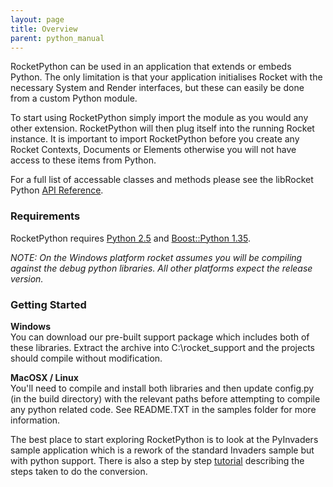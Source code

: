 ```yaml
---
layout: page
title: Overview
parent: python_manual
---
```


RocketPython can be used in an application that extends or embeds Python. The only limitation is that your application initialises Rocket with the necessary System and Render interfaces, but these can easily be done from a custom Python module.

To start using RocketPython simply import the module as you would any other extension. RocketPython will then plug itself into the running Rocket instance. It is important to import RocketPython before you create any Rocket Contexts, Documents or Elements otherwise you will not have access to these items from Python.

For a full list of accessable classes and methods please see the libRocket Python [API Reference](api_reference.html).

### Requirements

RocketPython requires [Python 2.5](http://www.python.org) and [Boost::Python 1.35](http://www.boost.org).

*NOTE: On the Windows platform rocket assumes you will be compiling against the debug python libraries. All other platforms expect the release version.*

### Getting Started

**Windows**  
You can download our pre-built support package which includes both of these libraries. Extract the archive into C:\rocket_support and the projects should compile without modification.

**MacOSX / Linux**  
You'll need to compile and install both libraries and then update config.py (in the build directory) with the relevant paths before attempting to compile any python related code. See README.TXT in the samples folder for more information.

The best place to start exploring RocketPython is to look at the PyInvaders sample application which is a rework of the standard Invaders sample but with python support. There is also a step by step [tutorial](../tutorials/python_event_system.html) describing the steps taken to do the conversion.
